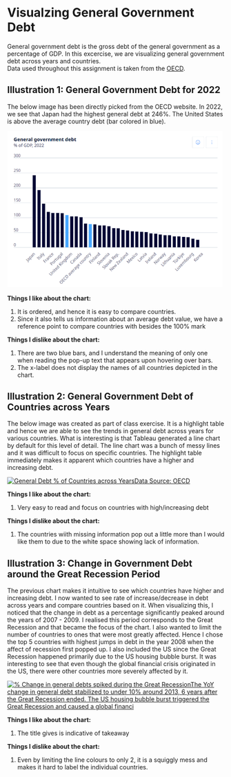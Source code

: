 # Visualzing General Government Debt

General government debt is the gross debt of the general government as a percentage of GDP. In this excercise, we are visualizing general government debt across years and countries.  
Data used throughout this assignment is taken from the [OECD](https://www.oecd.org/en/data/indicators/general-government-debt.html?oecdcontrol-3122613a85-var3=2020).

## Illustration 1: General Government Debt for 2022
The below image has been directly picked from the OECD website. In 2022, we see that Japan had the highest general debt at 246%. The United States is above the average country debt (bar colored in blue).

<img src="Visualizing government debt.png" width="500"/> 

**Things I like about the chart:**
1. It is ordered, and hence it is easy to compare countries.
2. Since it also tells us information about an average debt value, we have a reference point to compare countries with besides the 100% mark

**Things I dislike about the chart:**
1. There are two blue bars, and I understand the meaning of only one when reading the pop-up text that appears upon hovering over bars.
2. The x-label does not display the names of all countries depicted in the chart.

## Illustration 2: General Government Debt of Countries across Years
The below image was created as part of class exercise. It is a highlight table and hence we are able to see the trends in general debt across years for various countries. What is interesting is that Tableau generated a line chart by default for this level of detail. The line chart was a bunch of messy lines and it was difficult to focus on specific countries. The highlight table immediately makes it apparent which countries have a higher and increasing debt.

<div class='tableauPlaceholder' id='viz1725999955876' style='position: relative'><noscript><a href='#'><img alt='General Debt % of Countries across YearsData Source: OECD ' src='https:&#47;&#47;public.tableau.com&#47;static&#47;images&#47;As&#47;Asg2_OECD_GeneralDebt&#47;GeneralDebtofCountriesacrossYears&#47;1_rss.png' style='border: none' /></a></noscript><object class='tableauViz'  style='display:none;'><param name='host_url' value='https%3A%2F%2Fpublic.tableau.com%2F' /> <param name='embed_code_version' value='3' /> <param name='site_root' value='' /><param name='name' value='Asg2_OECD_GeneralDebt&#47;GeneralDebtofCountriesacrossYears' /><param name='tabs' value='no' /><param name='toolbar' value='yes' /><param name='static_image' value='https:&#47;&#47;public.tableau.com&#47;static&#47;images&#47;As&#47;Asg2_OECD_GeneralDebt&#47;GeneralDebtofCountriesacrossYears&#47;1.png' /> <param name='animate_transition' value='yes' /><param name='display_static_image' value='yes' /><param name='display_spinner' value='yes' /><param name='display_overlay' value='yes' /><param name='display_count' value='yes' /><param name='language' value='en-US' /><param name='filter' value='publish=yes' /></object></div>

<script type='text/javascript'>
  var divElement = document.getElementById('viz1725999955876');
  var vizElement = divElement.getElementsByTagName('object')[0];
  vizElement.style.width='100%';vizElement.style.height=(divElement.offsetWidth*0.75)+'px';
  var scriptElement = document.createElement('script');
  scriptElement.src = 'https://public.tableau.com/javascripts/api/viz_v1.js';
  vizElement.parentNode.insertBefore(scriptElement, vizElement);
</script>
  
**Things I like about the chart:**
1. Very easy to read and focus on countries with high/increasing debt

**Things I dislike about the chart:**
1. The countries wiith missing information pop out a little more than I would like them to due to the white space showing lack of information.

## Illustration 3: Change in Government Debt around the Great Recession Period
The previous chart makes it intuitive to see which countries have higher and increasing debt. I now wanted to see rate of increase/decrease in debt across years and compare countries based on it. When visualizing this, I noticed that the change in debt as a percentage significantly peaked around the years of 2007 - 2009. I realised this period corresponds to the Great Recession and that became the focus of the chart. I also wanted to limit the number of countries to ones that were most greatly affected. Hence I chose the top 5 countries with highest jumps in debt in the year 2008 when the affect of recession first popped up. I also included the US since the Great Recession happened primarily due to the US housing bubble burst. It was interesting to see that even though the global financial crisis originated in the US, there were other countries more severely affected by it.  

<div class='tableauPlaceholder' id='viz1726025248959' style='position: relative'><noscript><a href='#'><img alt='% Change in general debts spiked during the Great RecessionThe YoY change in general debt stabilized to under 10% around 2013, 6 years after the Great Recession ended. The US housing bubble burst triggered the Great Recession and caused a global financi ' src='https:&#47;&#47;public.tableau.com&#47;static&#47;images&#47;As&#47;Asg2_OECD_GeneralDebt&#47;Sheet2&#47;1_rss.png' style='border: none' /></a></noscript><object class='tableauViz'  style='display:none;'><param name='host_url' value='https%3A%2F%2Fpublic.tableau.com%2F' /> <param name='embed_code_version' value='3' /> <param name='site_root' value='' /><param name='name' value='Asg2_OECD_GeneralDebt&#47;Sheet2' /><param name='tabs' value='no' /><param name='toolbar' value='yes' /><param name='static_image' value='https:&#47;&#47;public.tableau.com&#47;static&#47;images&#47;As&#47;Asg2_OECD_GeneralDebt&#47;Sheet2&#47;1.png' /> <param name='animate_transition' value='yes' /><param name='display_static_image' value='yes' /><param name='display_spinner' value='yes' /><param name='display_overlay' value='yes' /><param name='display_count' value='yes' /><param name='language' value='en-GB' /><param name='filter' value='publish=yes' /></object></div>

<script type='text/javascript'>
  var divElement = document.getElementById('viz1726025248959');
  var vizElement = divElement.getElementsByTagName('object')[0];
  vizElement.style.width='100%';vizElement.style.height=(divElement.offsetWidth*0.75)+'px';
  var scriptElement = document.createElement('script');
  scriptElement.src = 'https://public.tableau.com/javascripts/api/viz_v1.js';
  vizElement.parentNode.insertBefore(scriptElement, vizElement);
</script>
  
**Things I like about the chart:**
1. The title gives is indicative of takeaway

**Things I dislike about the chart:**
1. Even by limiting the line colours to only 2, it is a squiggly mess and makes it hard to label the individual countries.
